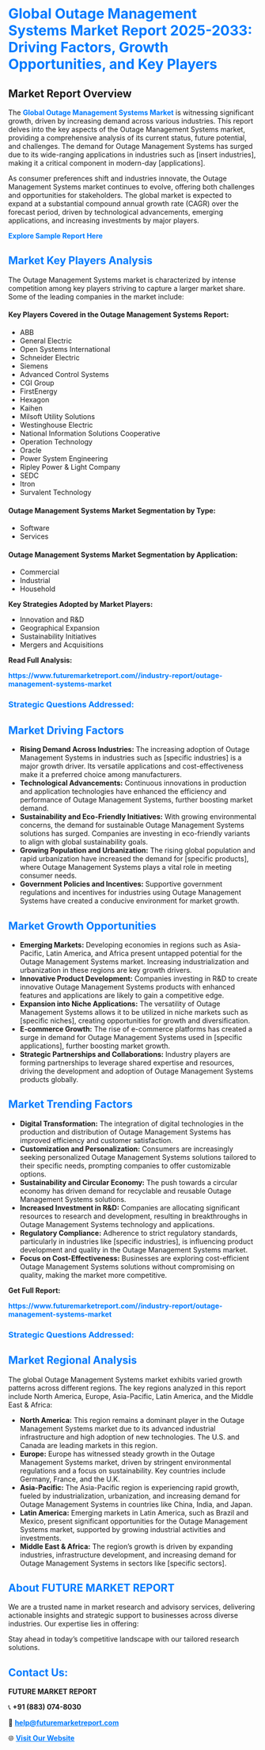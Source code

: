 <h1 style="color: #007BFF;">Global Outage Management Systems Market Report 2025-2033: Driving Factors, Growth Opportunities, and Key Players</h1>

<section id="overview">
<h2>Market Report Overview</h2>
<p>The <a href="https://www.futuremarketreport.com//industry-report/outage-management-systems-market" style="color: #007BFF; text-decoration: none;"><strong>Global Outage Management Systems Market</strong></a> is witnessing significant growth, driven by increasing demand across various industries. This report delves into the key aspects of the Outage Management Systems market, providing a comprehensive analysis of its current status, future potential, and challenges. The demand for Outage Management Systems has surged due to its wide-ranging applications in industries such as [insert industries], making it a critical component in modern-day [applications].</p>
<p>As consumer preferences shift and industries innovate, the Outage Management Systems market continues to evolve, offering both challenges and opportunities for stakeholders. The global market is expected to expand at a substantial compound annual growth rate (CAGR) over the forecast period, driven by technological advancements, emerging applications, and increasing investments by major players.</p>
</section>

<section id="overview">
<p><a href="https://www.futuremarketreport.com//request-sample/reportId=50817" style="color: #007BFF; text-decoration: none;"><strong>Explore Sample Report Here</strong></a></p>
</section>

<section id="key-players">
<h2 style="color: #007BFF;">Market Key Players Analysis</h2>
<p>The Outage Management Systems market is characterized by intense competition among key players striving to capture a larger market share. Some of the leading companies in the market include:</p>
<h4>Key Players Covered in the Outage Management Systems Report:</h4>
<ul><li>ABB</li><li>General Electric</li><li>Open Systems International</li><li>Schneider Electric</li><li>Siemens</li><li>Advanced Control Systems</li><li>CGI Group</li><li>FirstEnergy</li><li>Hexagon</li><li>Kaihen</li><li>Milsoft Utility Solutions</li><li>Westinghouse Electric</li><li>National Information Solutions Cooperative</li><li>Operation Technology</li><li>Oracle</li><li>Power System Engineering</li><li>Ripley Power &amp; Light Company</li><li>SEDC</li><li>Itron</li><li>Survalent Technology</li></ul>
<h4>Outage Management Systems Market Segmentation by Type:</h4>
<ul><li>Software</li><li>Services</li></ul>

<h4>Outage Management Systems Market Segmentation by Application:</h4>
<ul><li>Commercial</li><li>Industrial</li><li>Household</li></ul>
<p><strong>Key Strategies Adopted by Market Players:</strong></p>
<ul>
<li>Innovation and R&D</li>
<li>Geographical Expansion</li>
<li>Sustainability Initiatives</li>
<li>Mergers and Acquisitions</li>
</ul>
</section>

<section>
<p><strong>Read Full Analysis: </strong></p><a href="https://www.futuremarketreport.com//industry-report/outage-management-systems-market" style="color: #007BFF; text-decoration: none;"><strong>https://www.futuremarketreport.com//industry-report/outage-management-systems-market</strong></a>
<h3 style="color: #007BFF;">Strategic Questions Addressed:</h3>
</section>

<section id="driving-factors">
<h2 style="color: #007BFF;">Market Driving Factors</h2>
<ul>
<li><strong>Rising Demand Across Industries:</strong> The increasing adoption of Outage Management Systems in industries such as [specific industries] is a major growth driver. Its versatile applications and cost-effectiveness make it a preferred choice among manufacturers.</li>
<li><strong>Technological Advancements:</strong> Continuous innovations in production and application technologies have enhanced the efficiency and performance of Outage Management Systems, further boosting market demand.</li>
<li><strong>Sustainability and Eco-Friendly Initiatives:</strong> With growing environmental concerns, the demand for sustainable Outage Management Systems solutions has surged. Companies are investing in eco-friendly variants to align with global sustainability goals.</li>
<li><strong>Growing Population and Urbanization:</strong> The rising global population and rapid urbanization have increased the demand for [specific products], where Outage Management Systems plays a vital role in meeting consumer needs.</li>
<li><strong>Government Policies and Incentives:</strong> Supportive government regulations and incentives for industries using Outage Management Systems have created a conducive environment for market growth.</li>
</ul>
</section>

<section id="growth-opportunities">
<h2 style="color: #007BFF;">Market Growth Opportunities</h2>
<ul>
<li><strong>Emerging Markets:</strong> Developing economies in regions such as Asia-Pacific, Latin America, and Africa present untapped potential for the Outage Management Systems market. Increasing industrialization and urbanization in these regions are key growth drivers.</li>
<li><strong>Innovative Product Development:</strong> Companies investing in R&D to create innovative Outage Management Systems products with enhanced features and applications are likely to gain a competitive edge.</li>
<li><strong>Expansion into Niche Applications:</strong> The versatility of Outage Management Systems allows it to be utilized in niche markets such as [specific niches], creating opportunities for growth and diversification.</li>
<li><strong>E-commerce Growth:</strong> The rise of e-commerce platforms has created a surge in demand for Outage Management Systems used in [specific applications], further boosting market growth.</li>
<li><strong>Strategic Partnerships and Collaborations:</strong> Industry players are forming partnerships to leverage shared expertise and resources, driving the development and adoption of Outage Management Systems products globally.</li>
</ul>
</section>

<section id="trending-factors">
<h2 style="color: #007BFF;">Market Trending Factors</h2>
<ul>
<li><strong>Digital Transformation:</strong> The integration of digital technologies in the production and distribution of Outage Management Systems has improved efficiency and customer satisfaction.</li>
<li><strong>Customization and Personalization:</strong> Consumers are increasingly seeking personalized Outage Management Systems solutions tailored to their specific needs, prompting companies to offer customizable options.</li>
<li><strong>Sustainability and Circular Economy:</strong> The push towards a circular economy has driven demand for recyclable and reusable Outage Management Systems solutions.</li>
<li><strong>Increased Investment in R&D:</strong> Companies are allocating significant resources to research and development, resulting in breakthroughs in Outage Management Systems technology and applications.</li>
<li><strong>Regulatory Compliance:</strong> Adherence to strict regulatory standards, particularly in industries like [specific industries], is influencing product development and quality in the Outage Management Systems market.</li>
<li><strong>Focus on Cost-Effectiveness:</strong> Businesses are exploring cost-efficient Outage Management Systems solutions without compromising on quality, making the market more competitive.</li>
</ul>
</section>

<section>
<p><strong>Get Full Report: </strong></p><a href="https://www.futuremarketreport.com//industry-report/outage-management-systems-market" style="color: #007BFF; text-decoration: none;"><strong>https://www.futuremarketreport.com//industry-report/outage-management-systems-market</strong></a>
<h3 style="color: #007BFF;">Strategic Questions Addressed:</h3>
</section>


<section id="regional-analysis">
<h2 style="color: #007BFF;">Market Regional Analysis</h2>
<p>The global Outage Management Systems market exhibits varied growth patterns across different regions. The key regions analyzed in this report include North America, Europe, Asia-Pacific, Latin America, and the Middle East & Africa:</p>
<ul>
<li><strong>North America:</strong> This region remains a dominant player in the Outage Management Systems market due to its advanced industrial infrastructure and high adoption of new technologies. The U.S. and Canada are leading markets in this region.</li>
<li><strong>Europe:</strong> Europe has witnessed steady growth in the Outage Management Systems market, driven by stringent environmental regulations and a focus on sustainability. Key countries include Germany, France, and the U.K.</li>
<li><strong>Asia-Pacific:</strong> The Asia-Pacific region is experiencing rapid growth, fueled by industrialization, urbanization, and increasing demand for Outage Management Systems in countries like China, India, and Japan.</li>
<li><strong>Latin America:</strong> Emerging markets in Latin America, such as Brazil and Mexico, present significant opportunities for the Outage Management Systems market, supported by growing industrial activities and investments.</li>
<li><strong>Middle East & Africa:</strong> The region’s growth is driven by expanding industries, infrastructure development, and increasing demand for Outage Management Systems in sectors like [specific sectors].</li>
</ul>
</section>

<footer>
<h2 style="color: #007BFF;">About FUTURE MARKET REPORT</h2>
<p>We are a trusted name in market research and advisory services, delivering actionable insights and strategic support to businesses across diverse industries. Our expertise lies in offering:</p>

<p>Stay ahead in today’s competitive landscape with our tailored research solutions.</p>

<h2 style="color: #007BFF;">Contact Us:</h2>
<p><strong>FUTURE MARKET REPORT</strong></p>
<p>📞 <strong>+91 (883) 074-8030</strong></p>
<p>📧 <strong><a href="mailto:help@futuremarketreport.com" style="color: #007BFF;">help@futuremarketreport.com</a></strong></p>
<p>🌐 <strong><a href="https://www.futuremarketreport.com/" style="color: #007BFF;">Visit Our Website</a></strong></p>
</footer>